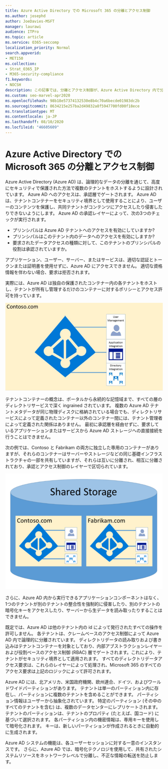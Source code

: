 ```yaml
---
title: Azure Active Directory での Microsoft 365 の分離とアクセス制御
ms.author: josephd
author: JoeDavies-MSFT
manager: laurawi
audience: ITPro
ms.topic: article
ms.service: O365-seccomp
localization_priority: Normal
search.appverid:
- MET150
ms.collection:
- Strat_O365_IP
- M365-security-compliance
f1.keywords:
- NOCSH
description: この記事では、分離とアクセス制御が、Azure Active Directory 内で分離された複数のテナントのデータを保持するしくみについて説明します。
ms.custom: seo-marvel-apr2020
ms.openlocfilehash: 98b18e57374132530e8b4c70a6becde01983dc2b
ms.sourcegitcommit: 8634215e257ba2d49832a8f5947700fd00f18ece
ms.translationtype: MT
ms.contentlocale: ja-JP
ms.lasthandoff: 08/10/2020
ms.locfileid: "46605609"
---
```

# <a name="microsoft-365-isolation-and-access-control-in-azure-active-directory"></a>Azure Active Directory での Microsoft 365 の分離とアクセス制御

Azure Active Directory (Azure AD) は、論理的なデータの分離を通じて、高度にセキュリティで保護された方法で複数のテナントをホストするように設計されています。 Azure AD へのアクセスは、承認層でゲートされます。 Azure AD は、テナントコンテナーをセキュリティ境界として使用することにより、ユーザーのコンテンツを保護し、共同テナントがコンテンツにアクセスしたり侵害したりできないようにします。 Azure AD の承認レイヤーによって、次の3つのチェックが実行されます。

- プリンシパルは Azure AD テナントへのアクセスを有効にしていますか?
- プリンシパルはこのテナント内のデータへのアクセスを有効にしますか?
- 要求されたデータアクセスの種類に対して、このテナントのプリンシパルの役割は承認されていますか。

アプリケーション、ユーザー、サーバー、またはサービスは、適切な認証とトークンまたは証明書を使用せずに、Azure AD にアクセスできません。 適切な資格情報を伴わない場合、要求は拒否されます。

実際には、Azure AD は独自の保護されたコンテナー内の各テナントをホストし、テナントが所有し管理するだけのコンテナーに対するポリシーとアクセス許可を持っています。
 
![Azure コンテナー](media/office-365-isolation-azure-container.png)

テナントコンテナーの概念は、ポータルから永続的な記憶域まで、すべての層のディレクトリサービスで深く ingrained されています。 複数の Azure AD テナントメタデータが同じ物理ディスクに格納されている場合でも、ディレクトリサービスによって定義されたコンテナー以外のコンテナー間には、テナント管理者によって定義された関係はありません。 最初に承認層を経由せずに、要求しているアプリケーションまたはサービスから Azure AD ストレージへの直接接続を行うことはできません。

次の例では、Contoso と Fabrikam の両方に独立した専用のコンテナーがありますが、それらのコンテナーはサーバーやストレージなどの同じ基礎インフラストラクチャの一部を共有していますが、それらは互いに分離され、相互に分離されており、承認とアクセス制御のレイヤーで区切られています。
 
![Azure 専用コンテナー](media/office-365-isolation-azure-dedicated-containers.png)

さらに、Azure AD 内から実行できるアプリケーションコンポーネントはなく、1つのテナントが別のテナントの整合性を強制的に侵害したり、別のテナントの暗号化キーをアクセスしたり、サーバーから生データを読み取ったりすることはできません。

既定では、Azure AD は他のテナント内の id によって発行されたすべての操作を許可しません。 各テナントは、クレームベースのアクセス制御によって Azure AD 内で論理的に分離されています。 ディレクトリデータの読み取りおよび書き込みはテナントコンテナーを対象としており、内部アブストラクションレイヤーおよび役割ベースのアクセス制御 (RBAC) 層でゲートされます。これにより、テナントがセキュリティ境界として適用されます。 すべてのディレクトリデータアクセス要求は、これらのレイヤーによって処理され、Microsoft 365 のすべてのアクセス要求は上記のロジックによって許可されます。

Azure AD には、北アメリカ、米国政府機関、欧州連合、ドイツ、およびワールドワイドパーティションがあります。 テナントは単一のパーティション内に存在し、パーティションに複数のテナントを含めることができます。 パーティション情報はユーザーから抽象化されています。 特定のパーティション (その中のすべてのテナントを含む) は、複数のデータセンターにレプリケートされます。 テナントのパーティションは、テナントのプロパティ (たとえば、国コード) に基づいて選択されます。 各パーティション内の機密情報は、専用キーを使用して暗号化されます。 キーは、新しいパーティションが作成されるときに自動的に生成されます。

Azure AD システムの機能は、各ユーザーセッションに対する一意のインスタンスです。 さらに、Azure AD では、暗号化テクノロジを使用して、共有されたシステムリソースをネットワークレベルで分離し、不正な情報の転送を防止します。
